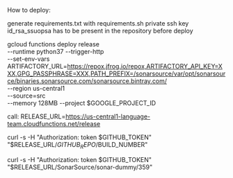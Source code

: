 How to deploy:

generate requirements.txt with requirements.sh
private ssh key id_rsa_ssuopsa has to be present in the repository before deploy

gcloud functions deploy release \
  --runtime python37 --trigger-http \
  --set-env-vars ARTIFACTORY_URL=https://repox.jfrog.io/repox,ARTIFACTORY_API_KEY=XXX,GPG_PASSPHRASE=XXX,PATH_PREFIX=/sonarsource/var/opt/sonarsource/binaries.sonarsource.com/sonarsource.bintray.com/ \
  --region us-central1 \
  --source=src \
  --memory 128MB --project $GOOGLE_PROJECT_ID

call: 
RELEASE_URL=https://us-central1-language-team.cloudfunctions.net/release

curl -s -H "Authorization: token $GITHUB_TOKEN" "$RELEASE_URL/$GITHUB_REPO/$BUILD_NUMBER"

curl -s -H "Authorization: token $GITHUB_TOKEN" "$RELEASE_URL/SonarSource/sonar-dummy/359"